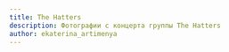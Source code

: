 ```yaml
---
title: The Hatters
description: Фотографии с концерта группы The Hatters
author: ekaterina_artimenya
---
```

